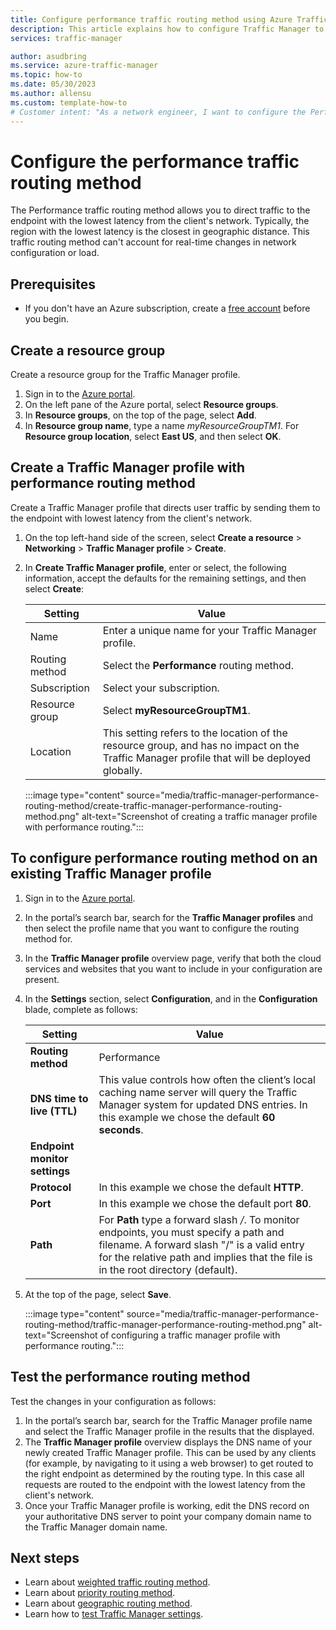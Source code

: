 ```yaml
---
title: Configure performance traffic routing method using Azure Traffic Manager | Microsoft Docs
description: This article explains how to configure Traffic Manager to route traffic to the endpoint with lowest latency
services: traffic-manager

author: asudbring
ms.service: azure-traffic-manager
ms.topic: how-to
ms.date: 05/30/2023
ms.author: allensu
ms.custom: template-how-to
# Customer intent: "As a network engineer, I want to configure the Performance traffic routing method in Traffic Manager, so that I can direct user traffic to the endpoint with the lowest latency and improve application responsiveness for clients."
---
```


# Configure the performance traffic routing method

The Performance traffic routing method allows you to direct traffic to the endpoint with the lowest latency from the client's network. Typically, the region with the lowest latency is the closest in geographic distance. This traffic routing method can't account for real-time changes in network configuration or load.

## Prerequisites

* If you don't have an Azure subscription, create a [free account](https://azure.microsoft.com/pricing/purchase-options/azure-account?cid=msft_learn) before you begin.

## Create a resource group
Create a resource group for the Traffic Manager profile.
1. Sign in to the [Azure portal](https://portal.azure.com).
1. On the left pane of the Azure portal, select **Resource groups**.
1. In **Resource groups**, on the top of the page, select **Add**.
1. In **Resource group name**, type a name *myResourceGroupTM1*. For **Resource group location**, select **East US**, and then select **OK**.

## Create a Traffic Manager profile with performance routing method

Create a Traffic Manager profile that directs user traffic by sending them to the endpoint with lowest latency from the client's network.

1. On the top left-hand side of the screen, select **Create a resource** > **Networking** > **Traffic Manager profile** > **Create**.
1. In **Create Traffic Manager profile**, enter or select, the following information, accept the defaults for the remaining settings, and then select **Create**:
    
	| Setting                 | Value                                              |
    | ---                     | ---                                                |
    | Name                   | Enter a unique name for your Traffic Manager profile.                      |
    | Routing method          | Select the **Performance** routing method.                                       |
    | Subscription            | Select your subscription.                          |
    | Resource group          | Select **myResourceGroupTM1**. |
    | Location                | This setting refers to the location of the resource group, and has no impact on the Traffic Manager profile that will be deployed globally.                              |



    :::image type="content" source="media/traffic-manager-performance-routing-method/create-traffic-manager-performance-routing-method.png" alt-text="Screenshot of creating a traffic manager profile with performance routing.":::

##  To configure performance routing method on an existing Traffic Manager profile

1. Sign in to the [Azure portal](https://portal.azure.com).
1. In the portal’s search bar, search for the **Traffic Manager profiles** and then select the profile name that you want to configure the routing method for.
1. In the **Traffic Manager profile** overview page, verify that both the cloud services and websites that you want to include in your configuration are present.
1. In the **Settings** section, select **Configuration**, and in the **Configuration** blade, complete as follows:

    | Setting                 | Value        | 
    | ---                     | ---          |
    |**Routing method**       | Performance  |
    | **DNS time to live (TTL)**  |This value controls how often the client’s local caching name server will query the Traffic Manager system for updated DNS entries. In this example we chose the default **60 seconds**.  |
    | **Endpoint monitor settings** |  |
    | **Protocol** | In this example we chose the default **HTTP**. |
    |**Port** | In this example we chose the default port **80**. |
    | **Path** | For **Path** type a forward slash */*. To monitor endpoints, you must specify a path and filename. A forward slash "/" is a valid entry for the relative path and implies that the file is in the root directory (default). |

1. At the top of the page, select **Save**.

   :::image type="content" source="media/traffic-manager-performance-routing-method/traffic-manager-performance-routing-method.png" alt-text="Screenshot of configuring a traffic manager profile with performance routing.":::
## Test the performance routing method

Test the changes in your configuration as follows:

1.	In the portal’s search bar, search for the Traffic Manager profile name and select the Traffic Manager profile in the results that the displayed.
1.	The **Traffic Manager profile** overview displays the DNS name of your newly created Traffic Manager profile. This can be used by any clients (for example, by navigating to it using a web browser) to get routed to the right endpoint as determined by the routing type. In this case all requests are routed to the endpoint with the lowest latency from the client's network.
1. Once your Traffic Manager profile is working, edit the DNS record on your authoritative DNS server to point your company domain name to the Traffic Manager domain name.


## Next steps

- Learn about [weighted traffic routing method](traffic-manager-configure-weighted-routing-method.md).
- Learn about [priority routing method](traffic-manager-configure-priority-routing-method.md).
- Learn about [geographic routing method](traffic-manager-configure-geographic-routing-method.md).
- Learn how to [test Traffic Manager settings](traffic-manager-testing-settings.md).
